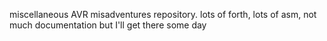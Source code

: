 miscellaneous AVR misadventures repository. lots of forth, lots of asm, not much documentation but I'll get there some day